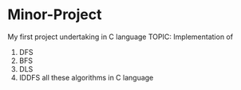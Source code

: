 # Minor-Project
My first project undertaking in C language
TOPIC:
Implementation of 
1. DFS
2. BFS
3. DLS
4. IDDFS
all these algorithms in C language
